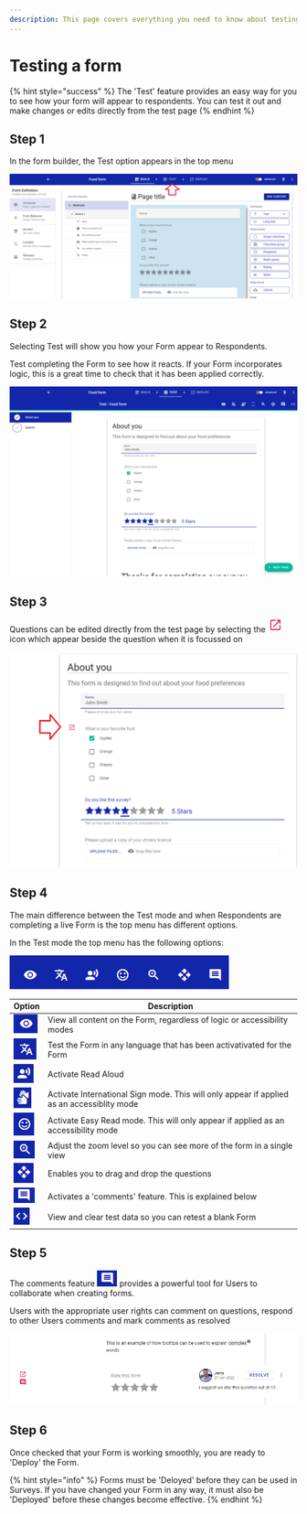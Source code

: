 ```yaml
---
description: This page covers everything you need to know about testing a form
---
```


# Testing a form

{% hint style="success" %}
The 'Test' feature provides an easy way for you to see how your form will appear to respondents.  You can test it out and make changes or edits directly from the test page
{% endhint %}

## Step 1

In the form builder, the Test option appears in the top menu

![](<../../.gitbook/assets/image (315).png>)

## Step 2

Selecting Test will show you how your Form appear to Respondents.  &#x20;

Test completing the Form to see how it reacts.  If your Form incorporates logic, this is a great time to check that it has been applied correctly.

![](<../../.gitbook/assets/image (301).png>)

## Step 3

Questions can be edited directly from the test page by selecting the ![](<../../.gitbook/assets/image (331).png>)icon which appear beside the question when it is focussed on

&#x20;

![](<../../.gitbook/assets/image (329).png>)

## Step 4

The main difference between the Test mode and when Respondents are completing a live Form is the top menu has different options.

In the Test mode the top menu has the following options:

![](<../../.gitbook/assets/image (330).png>)

| Option                                           | Description                                                                                 |
| ------------------------------------------------ | ------------------------------------------------------------------------------------------- |
| ![](<../../.gitbook/assets/image (310) (1).png>) | View all content on the Form, regardless of logic or accessibility modes                    |
| ![](<../../.gitbook/assets/image (321).png>)     | Test the Form in any language that has been activativated for the Form                      |
| ![](<../../.gitbook/assets/image (296) (1).png>) | Activate Read Aloud                                                                         |
| ![](<../../.gitbook/assets/image (316).png>)     | Activate International Sign mode.  This will only appear if applied as an accessiblity mode |
| ![](<../../.gitbook/assets/image (302).png>)     | Activate Easy Read mode.  This will only appear if applied as an accessibility mode         |
| ![](<../../.gitbook/assets/image (308).png>)     | Adjust the zoom level so you can see more of the form in a single view                      |
| ![](<../../.gitbook/assets/image (306).png>)     | Enables you to drag and drop the questions                                                  |
| ![](<../../.gitbook/assets/image (327).png>)     | Activates a 'comments' feature.  This is explained below                                    |
| ![](<../../.gitbook/assets/image (326).png>)     | View and clear test data so you can retest a blank Form                                     |

## Step 5

The comments feature ![](<../../.gitbook/assets/image (325).png>) provides a powerful tool for Users to collaborate when creating forms.

Users with the appropriate user rights can comment on questions, respond to other Users comments and mark comments as resolved

![](<../../.gitbook/assets/image (313).png>)

## Step 6

Once checked that your Form is working smoothly, you are ready to 'Deploy' the Form.

{% hint style="info" %}
Forms must be 'Deloyed' before they can be used in Surveys.   If you have changed your Form in any way, it must also be 'Deployed' before these changes become effective.
{% endhint %}
